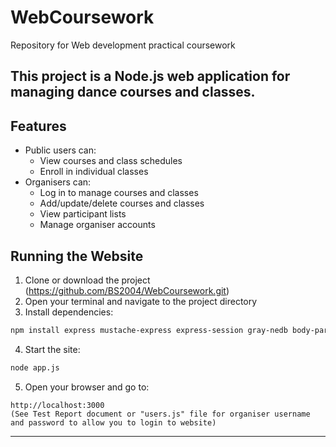 # WebCoursework
Repository for Web development practical coursework 

This project is a Node.js web application for managing dance courses and classes.
---
## Features

- Public users can:
  - View courses and class schedules
  - Enroll in individual classes
- Organisers can:
  - Log in to manage courses and classes
  - Add/update/delete courses and classes
  - View participant lists
  - Manage organiser accounts

##  Running the Website

1. Clone or download the project (https://github.com/BS2004/WebCoursework.git)
2. Open your terminal and navigate to the project directory 
3. Install dependencies:
```bash
npm install express mustache-express express-session gray-nedb body-parser
```
4. Start the site:

```bash
node app.js
```

5. Open your browser and go to:

```
http://localhost:3000
(See Test Report document or "users.js" file for organiser username and password to allow you to login to website) 

```
---
